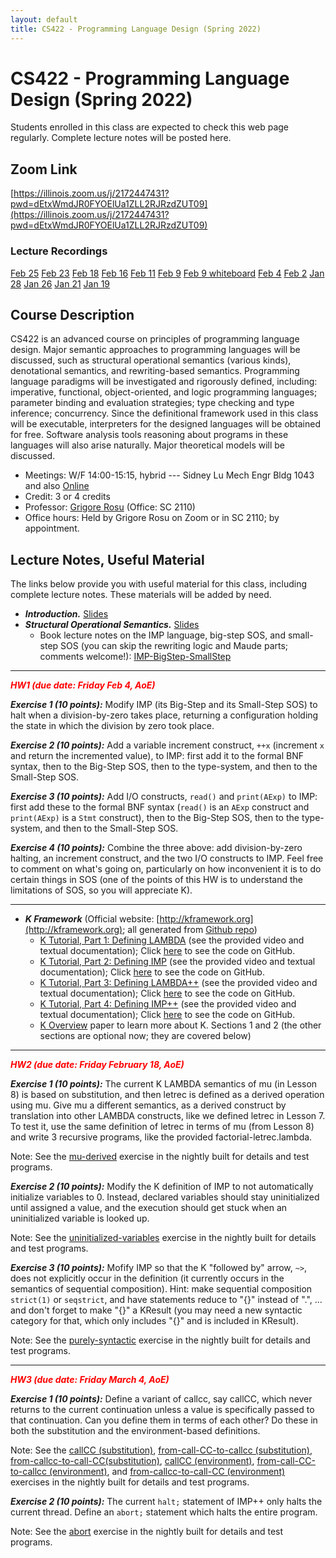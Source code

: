 ```yaml
---
layout: default
title: CS422 - Programming Language Design (Spring 2022)
---
```


# CS422 - Programming Language Design (Spring 2022)

Students enrolled in this class are expected to check this web page regularly. 
Complete lecture notes will be posted here.

## Zoom Link

[https://illinois.zoom.us/j/2172447431?pwd=dEtxWmdJR0FYOElUa1ZLL2RJRzdZUT09](https://illinois.zoom.us/j/2172447431?pwd=dEtxWmdJR0FYOElUa1ZLL2RJRzdZUT09)

### Lecture Recordings

[Feb 25](https://illinois.zoom.us/rec/share/Hw2pkOjLs1tvIReSrk50oxOTlqUH81uBsVhhivE8l7PdddVyElnXiRo5zAN3Mw6B.2VJnoEYQ628XIruC?startTime=1645819308000)
[Feb 23](https://illinois.zoom.us/rec/share/um40ZMuLx6EXr2hvGQD_BpXvGvXBM-Mc8uvHpRE2AildDju32LpUSO2aTd_uflrt.Dk5StW4ylnD3VZ6d?startTime=1645646501000)
[Feb 18](https://illinois.zoom.us/rec/share/Z79h57mfB1zYJDxawDsotUqL6OB19AKbpu0aeshvl9EZLpO1UTY0UmUzi15OIqy-.3lxHmMeDHljehvV8?startTime=1645214483000)
[Feb 16](https://illinois.zoom.us/rec/share/hH_qwfpkDm9fBFJpc880JB2m440UrDdWrVbj_WZERet8SVmQXTJroa-9einL1wkC.XIrdpnGnUpcbT6k_?startTime=1645041500000)
[Feb 11](https://illinois.zoom.us/rec/share/GHHfvQr3q0l57KdI8x9OUCrp6kzt_Etil-M8-6Y9xw34_QkCWFL676tEtQlsomqX.kdKSTh2omuotBDs7?startTime=1644610038000)
[Feb 9](https://illinois.zoom.us/rec/share/LaB7CflkvxQ4Zs-VoRTZ91QwYZHKB8k356PFqK36QrCeLfE-y9uAvFnfyjkthiO5.mrm_EPx0tNDfaenF?startTime=1644437009000)
[Feb 9 whiteboard]({{site.baseurl}}/assets/CS422-Feb_9_whiteboard.jpg)
[Feb 4](https://illinois.zoom.us/rec/share/d7_AFFnzp3z_GWk3cdRXmOi0lyb_HPW2EkUFSaH8G-XmE6BINyzbpnbVAIlHjITL.XsF2F1FzfukbxAOs?startTime=1644004900000)
[Feb 2](https://illinois.zoom.us/rec/share/ZJwUdLcg3sTkIiylhyXLvQ3qPYWXbidXuDA5Yd25cRmM6wIBBrL_qWOxGY7e8S_X.aOSgYOrqlH8yHRUs?startTime=1643832156000) 
[Jan 28](https://illinois.zoom.us/rec/share/lz0ZOwGfDYLrDznX9UDFn53DeJuRRpCpGYlZ6dToT6yA1o9Q5inYGHwR1DqTtz5g.J7yUhEo7UOnlrd0u?startTime=1643400843000)
[Jan 26](https://illinois.zoom.us/rec/share/vqMewycqFFYZEMTyhDrxhS7aSGWDjubQokNj6CX2UE58l2LXGU7UYSqUuSm7n4Y-.gnOeZEjFPRqJOM9T?startTime=1643227356000)
[Jan 21](https://illinois.zoom.us/rec/share/BCUSRktliCEpiO4dkzLpdX3p9e4uh_VOcdK4vt3Y4_p4Zbr5riAbPXU_v1wIppjQ.fbfEnD9QzhwO9Mj9?startTime=1642795353000)
[Jan 19](https://illinois.zoom.us/rec/share/fiOmld9qHJ1W7HM6yHhYNe6PyHJ0k45blppXEkJJWG2Oi9RENx8lusN71dC-UmHc.CDCzsRL5XHuqFKom?startTime=1642622875000)

## Course Description

CS422 is an advanced course on principles of programming language design. Major semantic approaches to programming languages will be discussed, such as structural operational semantics (various kinds), denotational semantics, and rewriting-based semantics. Programming language paradigms will be investigated and rigorously defined, including: imperative, functional, object-oriented, and logic programming languages; parameter binding and evaluation strategies; type checking and type inference; concurrency. Since the definitional framework used in this class will be executable, interpreters for the designed languages will be obtained for free. Software analysis tools reasoning about programs in these languages will also arise naturally. Major theoretical models will be discussed.

- Meetings: W/F 14:00-15:15, hybrid --- Sidney Lu Mech Engr Bldg 1043 and also [Online](https://illinois.zoom.us/j/2172447431?pwd=dEtxWmdJR0FYOElUa1ZLL2RJRzdZUT09)
- Credit: 3 or 4 credits
- Professor: [Grigore Rosu]({{site.baseurl}}/people/grigore-rosu/index.html) (Office: SC 2110)
- Office hours: Held by Grigore Rosu on Zoom or in SC 2110; by appointment.

## Lecture Notes, Useful Material

The links below provide you with useful material for this class, including complete lecture notes. These materials will be added by need.

- ***Introduction.*** [Slides]({{site.baseurl}}/assets/CS422-Spring-2020-01.pdf)
- ***Structural Operational Semantics.*** [Slides]({{site.baseurl}}/assets/CS422-Spring-2020-02-Conventional-Executable-Semantics.pdf)
  - Book lecture notes on the IMP language, big-step SOS, and small-step SOS (you can skip the rewriting logic and Maude parts; comments welcome!): [IMP-BigStep-SmallStep]({{site.baseurl}}/assets/CS422-Spring-2020-02a-IMP-BigStep-SmallStep.pdf)


---
<b><em><span style="color:red">HW1 (due date: Friday Feb 4, AoE)</span></em></b>

***Exercise 1 (10 points):*** Modify IMP (its Big-Step and its Small-Step SOS) to halt when a division-by-zero takes place, returning a configuration holding the state in which the division by zero took place.

***Exercise 2 (10 points):*** Add a variable increment construct, `++x` (increment `x` and return the incremented value), to IMP: first add it to the formal BNF syntax, then to the Big-Step SOS, then to the type-system, and then to the Small-Step SOS.

***Exercise 3 (10 points):*** Add I/O constructs, `read()` and `print(AExp)` to IMP: first add these to the formal BNF syntax (`read()` is an `AExp` construct and `print(AExp)` is a `Stmt` construct), then to the Big-Step SOS, then to the type-system, and then to the Small-Step SOS.

***Exercise 4 (10 points):*** Combine the three above: add division-by-zero halting, an increment construct, and the two I/O constructs to IMP. Feel free to comment on what's going on, particularly on how inconvenient it is to do certain things in SOS (one of the points of this HW is to understand the limitations of SOS, so you will appreciate K).

---

- ***K Framework*** (Official website: [http://kframework.org](http://kframework.org); all generated from [Github repo](https://github.com/runtimeverification/k/tree/master/k-distribution/pl-tutorial))
  - [K Tutorial, Part 1: Defining LAMBDA](https://kframework.org/k-distribution/pl-tutorial/) (see the provided video and textual documentation); Click [here](https://github.com/kframework/k/tree/master/k-distribution/pl-tutorial/1_k/1_lambda) to see the code on GitHub. 
  - [K Tutorial, Part 2: Defining IMP](https://kframework.org/k-distribution/pl-tutorial/) (see the provided video and textual documentation); Click [here](https://github.com/kframework/k/tree/master/k-distribution/pl-tutorial/1_k/2_imp) to see the code on GitHub. 
  - [K Tutorial, Part 3: Defining LAMBDA++](https://kframework.org/k-distribution/pl-tutorial/) (see the provided video and textual documentation); Click [here](https://github.com/kframework/k/tree/master/k-distribution/pl-tutorial/1_k/3_lambda%2B%2B) to see the code on GitHub. 
  - [K Tutorial, Part 4: Defining IMP++](https://kframework.org/k-distribution/pl-tutorial/) (see the provided video and textual documentation); Click [here](https://github.com/kframework/k/tree/master/k-distribution/pl-tutorial/1_k/4_imp%2B%2B) to see the code on GitHub. 
  - [K Overview]({{site.baseurl}}/assets/CS422-K-Overview.pdf) paper to learn more about K. Sections 1 and 2 (the other sections are optional now; they are covered below)

---
<b><em><span style="color:red">HW2 (due date: Friday February 18, AoE)</span></em></b>

***Exercise 1 (10 points):*** The current K LAMBDA semantics of mu (in Lesson 8) is based on substitution, and then letrec is defined as a derived operation using mu. Give mu a different semantics, as a derived construct by translation into other LAMBDA constructs, like we defined letrec in Lesson 7. To test it, use the same definition of letrec in terms of mu (from Lesson 8) and write 3 recursive programs, like the provided factorial-letrec.lambda.

Note: See the [mu-derived](https://github.com/kframework/k/tree/master/k-distribution/pl-tutorial/1_k/1_lambda/lesson_8/exercises/mu-derived) exercise in the nightly built for details and test programs.

***Exercise 2 (10 points):*** Modify the K definition of IMP to not automatically initialize variables to 0. Instead, declared variables should stay uninitialized until assigned a value, and the execution should get stuck when an uninitialized variable is looked up.

Note: See the [uninitialized-variables](https://github.com/kframework/k/tree/master/k-distribution/pl-tutorial/1_k/2_imp/lesson_4/exercises/uninitialized-variables) exercise in the nightly built for details and test programs.

***Exercise 3 (10 points):*** Mofify IMP so that the K "followed by" arrow, `~>`, does not explicitly occur in the definition (it currently occurs in the semantics of sequential composition). Hint: make sequential composition `strict(1)` or `seqstrict`, and have statements reduce to "{}" instead of ".", ... and don't forget to make "{}" a KResult (you may need a new syntactic category for that, which only includes "{}" and is included in KResult).

Note: See the [purely-syntactic](https://github.com/kframework/k/tree/master/k-distribution/pl-tutorial/1_k/2_imp/lesson_4/exercises/purely-syntactic) exercise in the nightly built for details and test programs.

---
<b><em><span style="color:red">HW3 (due date: Friday March 4, AoE)</span></em></b>

***Exercise 1 (10 points):*** Define a variant of callcc, say callCC, which never returns to the current continuation unless a value is specifically passed to that continuation. Can you define them in terms of each other? Do these in both the substitution and the environment-based definitions.

Note: See the [callCC (substitution)](https://github.com/kframework/k/tree/master/k-distribution/pl-tutorial/1_k/3_lambda%2B%2B/lesson_1/exercises/callCC), 
[from-call-CC-to-callcc (substitution)](https://github.com/kframework/k/tree/master/k-distribution/pl-tutorial/1_k/3_lambda%2B%2B/lesson_1/exercises/from-call-CC-to-callcc), [from-callcc-to-call-CC(substitution)](https://github.com/kframework/k/tree/master/k-distribution/pl-tutorial/1_k/3_lambda%2B%2B/lesson_1/exercises/from-callcc-to-call-CC), 
[callCC (environment)](https://github.com/kframework/k/tree/master/k-distribution/pl-tutorial/1_k/3_lambda%2B%2B/lesson_6/exercises/callCC), 
[from-call-CC-to-callcc (environment)](https://github.com/kframework/k/tree/master/k-distribution/pl-tutorial/1_k/3_lambda%2B%2B/lesson_6/exercises/from-call-CC-to-callcc), and [from-callcc-to-call-CC (environment)](https://github.com/kframework/k/tree/master/k-distribution/pl-tutorial/1_k/3_lambda%2B%2B/lesson_6/exercises/from-callcc-to-call-CC) exercises in the nightly built for details and test programs.

***Exercise 2 (10 points):*** The current `halt;` statement of IMP++ only halts the current thread.  Define an `abort;` statement which halts the entire program.

Note: See the [abort](https://github.com/runtimeverification/k/tree/master/k-distribution/pl-tutorial/1_k/4_imp%2B%2B/lesson_7/exercises/abort) exercise in the nightly built for details and test programs.
